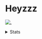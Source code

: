# Heyzzz  

[![.](https://skillicons.dev/icons?i=js,ts,nextjs,nestjs,mongodb)](https://skillicons.dev)  

<details>
<summary>Stats</summary
<!--START_SECTION:waka-->

```txt
TypeScript    5 hrs 18 mins   ████████████▒░░░░░░░░░░░░   48.68 %
CSS           5 hrs 1 min     ███████████▒░░░░░░░░░░░░░   45.97 %
JSON          31 mins         █▒░░░░░░░░░░░░░░░░░░░░░░░   04.87 %
JavaScript    2 mins          ░░░░░░░░░░░░░░░░░░░░░░░░░   00.40 %
Image (svg)   0 secs          ░░░░░░░░░░░░░░░░░░░░░░░░░   00.05 %
```

<!--END_SECTION:waka-->
</details>
